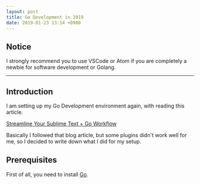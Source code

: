 ```yaml
---
layout: post
title: Go Development in 2019
date: 2019-01-23 13:14 +0900
---
```


## Notice

I strongly recommend you to use VSCode or Atom if you are completely a newbie for software development or Golang.

---

## Introduction

I am setting up my Go Development environment again, with reading this article.

[Streamline Your Sublime Text + Go Workflow](https://www.alexedwards.net/blog/streamline-your-sublime-text-and-go-workflow)

Basically I followed that blog article, but some plugins didn't work well for me, so I decided to write down what I did for my setup.

## Prerequisites

First of all, you need to install [Go](https://golang.org/).